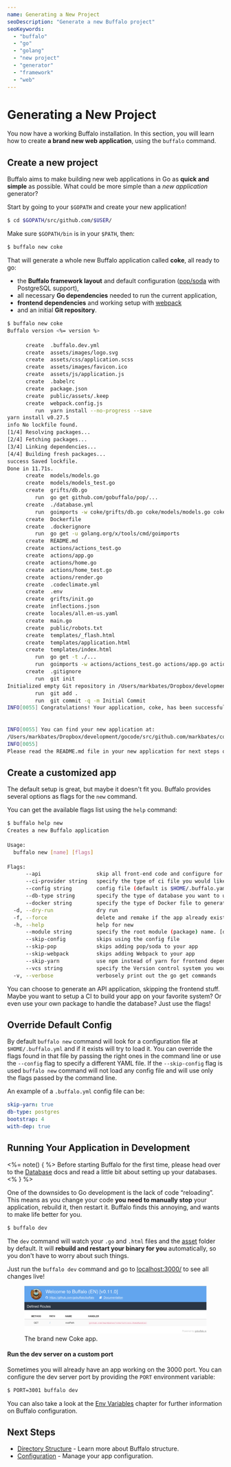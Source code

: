 ```yaml
---
name: Generating a New Project
seoDescription: "Generate a new Buffalo project"
seoKeywords: 
  - "buffalo"
  - "go"
  - "golang"
  - "new project"
  - "generator"
  - "framework"
  - "web"
---
```


# Generating a New Project

You now have a working Buffalo installation. In this section, you will learn how to create **a brand new web application**, using the `buffalo` command. 

## Create a new project

Buffalo aims to make building new web applications in Go as **quick and simple** as possible. What could be more simple than a *new application* generator?

Start by going to your `$GOPATH` and create your new application!

```bash
$ cd $GOPATH/src/github.com/$USER/
```

Make sure `$GOPATH/bin` is in your `$PATH`, then:

```bash
$ buffalo new coke
```

That will generate a whole new Buffalo application called **coke**, all ready to go:
* the **Buffalo framework layout** and default configuration ([pop/soda](https://github.com/gobuffalo/pop) with PostgreSQL support),
* all necessary **Go dependencies** needed to run the current application,
* **frontend dependencies** and working setup with [webpack](https://webpack.js.org/)
* and an initial **Git repository**.

```bash
$ buffalo new coke
Buffalo version <%= version %>

      create  .buffalo.dev.yml
      create  assets/images/logo.svg
      create  assets/css/application.scss
      create  assets/images/favicon.ico
      create  assets/js/application.js
      create  .babelrc
      create  package.json
      create  public/assets/.keep
      create  webpack.config.js
         run  yarn install --no-progress --save
yarn install v0.27.5
info No lockfile found.
[1/4] Resolving packages...
[2/4] Fetching packages...
[3/4] Linking dependencies...
[4/4] Building fresh packages...
success Saved lockfile.
Done in 11.71s.
      create  models/models.go
      create  models/models_test.go
      create  grifts/db.go
         run  go get github.com/gobuffalo/pop/...
      create  ./database.yml
         run  goimports -w coke/grifts/db.go coke/models/models.go coke/models/models_test.go
      create  Dockerfile
      create  .dockerignore
         run  go get -u golang.org/x/tools/cmd/goimports
      create  README.md
      create  actions/actions_test.go
      create  actions/app.go
      create  actions/home.go
      create  actions/home_test.go
      create  actions/render.go
      create  .codeclimate.yml
      create  .env
      create  grifts/init.go
      create  inflections.json
      create  locales/all.en-us.yaml
      create  main.go
      create  public/robots.txt
      create  templates/_flash.html
      create  templates/application.html
      create  templates/index.html
         run  go get -t ./...
         run  goimports -w actions/actions_test.go actions/app.go actions/home.go actions/home_test.go actions/render.go grifts/db.go grifts/init.go main.go models/models.go models/models_test.go
      create  .gitignore
         run  git init
Initialized empty Git repository in /Users/markbates/Dropbox/development/gocode/src/github.com/markbates/coke/.git/
         run  git add .
         run  git commit -q -m Initial Commit
INFO[0055] Congratulations! Your application, coke, has been successfully built!

 
INFO[0055] You can find your new application at:
/Users/markbates/Dropbox/development/gocode/src/github.com/markbates/coke 
INFO[0055] 
Please read the README.md file in your new application for next steps on running your application.
```


## Create a customized app

The default setup is great, but maybe it doesn't fit you. Buffalo provides several options as flags for the `new` command.

You can get the available flags list using the `help` command: 

```bash
$ buffalo help new
Creates a new Buffalo application

Usage:
  buffalo new [name] [flags]

Flags:
      --api                  skip all front-end code and configure for an API server
      --ci-provider string   specify the type of ci file you would like buffalo to generate [none, travis, gitlab-ci, circleci] (default "none")
      --config string        config file (default is $HOME/.buffalo.yaml)
      --db-type string       specify the type of database you want to use [cockroach, mariadb, mysql, postgres] (default "postgres")
      --docker string        specify the type of Docker file to generate [none, multi, standard] (default "multi")
  -d, --dry-run              dry run
  -f, --force                delete and remake if the app already exists
  -h, --help                 help for new
      --module string        specify the root module (package) name. [defaults to 'automatic']
      --skip-config          skips using the config file
      --skip-pop             skips adding pop/soda to your app
      --skip-webpack         skips adding Webpack to your app
      --skip-yarn            use npm instead of yarn for frontend dependencies management
      --vcs string           specify the Version control system you would like to use [none, git, bzr] (default "git")
  -v, --verbose              verbosely print out the go get commands
```


You can choose to generate an API application, skipping the frontend stuff. Maybe you want to setup a CI to build your app on your favorite system? Or even use your own package to handle the database? Just use the flags!

## Override Default Config

By default `buffalo new` command will look for a configuration file at `$HOME/.buffalo.yml` and if it exists will try to load it. You can override the flags found in that file by passing the right ones in the command line or use the `--config` flag to specify a different YAML file. If the `--skip-config` flag is used `buffalo new` command will not load any config file and will use only the flags passed by the command line.

An example of a `.buffalo.yml` config file can be:

```yaml
skip-yarn: true
db-type: postgres
bootstrap: 4
with-dep: true
```

## Running Your Application in Development

<%= note() { %>
Before starting Buffalo for the first time, please head over to the [Database](/en/docs/db) docs and read a little bit about setting up your databases.
<% } %>

One of the downsides to Go development is the lack of code “reloading”. This means as you change your code **you need to manually stop** your application, rebuild it, then restart it. Buffalo finds this annoying, and wants to make life better for you.

```bash
$ buffalo dev
```

The `dev` command will watch your `.go` and `.html` files and the [asset](/en/docs/assets) folder by default. It will **rebuild and restart your binary for you** automatically, so you don't have to worry about such things.

Just run the `buffalo dev` command and go to [localhost:3000/](http://localhost:3000/) to see all changes live!

<figure>
  <img src="/assets/images/new-coke.png" title="screenshot">
  <figcaption>The brand new Coke app.</figcaption>
</figure>

#### Run the dev server on a custom port

Sometimes you will already have an app working on the 3000 port. You can configure the dev server port by providing the `PORT` environment variable:

```bash
$ PORT=3001 buffalo dev
```

You can also take a look at the [Env Variables](/en/docs/getting-started/config-vars) chapter for further information on Buffalo configuration.

## Next Steps

* [Directory Structure](/en/docs/getting-started/directory-structure) - Learn more about Buffalo structure.
* [Configuration](/en/docs/getting-started/config-vars) - Manage your app configuration.
